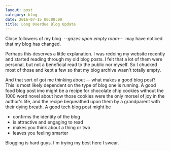 ```yaml
---
layout: post
category: blog
date: 2016-07-15 00:00:00
title: Long Overdue Blog Update
---
```


Close followers of my blog &nbsp;--<i>gazes upon empty room</i>--&nbsp; may have noticed that my blog has changed.

Perhaps this deserves a little explanation.  I was redoing my website recently and started reading through my old blog posts.  I felt that a lot of them were personal, but not a beneficial read to the public nor myself.  So I chucked most of those and kept a few so that my blog archive wasn't totally empty.

And that sort of got me thinking about -- what makes a good blog post? This is most likely dependent on the type of blog one is running. A good food blog post imo might be a recipe for chocolate chip cookies without the 1000 word novel about how those cookies were the only morsel of joy in the author's life, and the recipe bequeathed upon them by a grandparent with their dying breath. A good tech blog post might be 

<ul>
	<li>confirms the identity of the blog</li>
	<li>is attractive and engaging to read</li>
	<li>makes you think about a thing or two</li>
	<li>leaves you feeling smarter</li>
</ul>

Blogging is hard guys.  I'm trying my best here I swear.